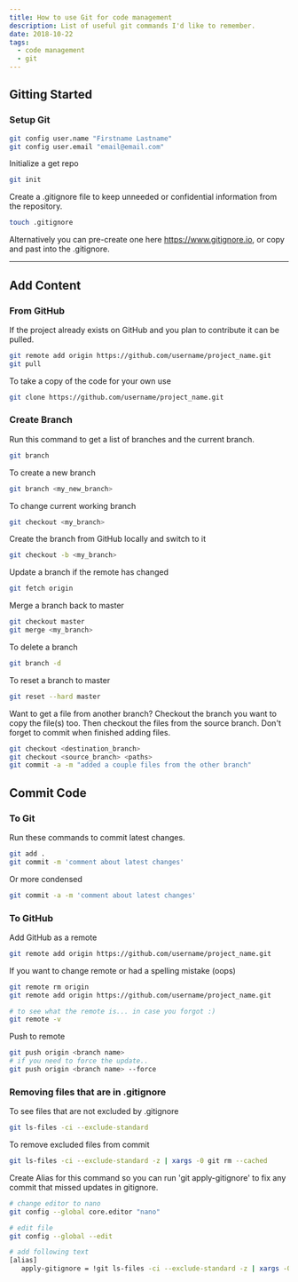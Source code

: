 ```yaml
---
title: How to use Git for code management
description: List of useful git commands I'd like to remember.
date: 2018-10-22
tags:
  - code management
  - git
---
```


## Gitting Started

### Setup Git

```bash
git config user.name "Firstname Lastname"
git config user.email "email@email.com"
```

Initialize a get repo

```bash
git init
```

Create a .gitignore file to keep unneeded or confidential information from the repository.

```bash
touch .gitignore
```

Alternatively you can pre-create one here https://www.gitignore.io, or copy and past into the .gitignore.

---

## Add Content

### From GitHub

If the project already exists on GitHub and you plan to contribute it can be pulled.

```bash
git remote add origin https://github.com/username/project_name.git
git pull
```

To take a copy of the code for your own use

```bash
git clone https://github.com/username/project_name.git
```

### Create Branch

Run this command to get a list of branches and the current branch.

```bash
git branch
```

To create a new branch

```bash
git branch <my_new_branch>
```

To change current working branch

```bash
git checkout <my_branch>
```

Create the branch from GitHub locally and switch to it

```bash
git checkout -b <my_branch>
```

Update a branch if the remote has changed

```bash
git fetch origin
```

Merge a branch back to master

```bash
git checkout master
git merge <my_branch>
```

To delete a branch

```bash
git branch -d
```

To reset a branch to master

```bash
git reset --hard master
```

Want to get a file from another branch? Checkout the branch you want to copy the file(s) too. Then checkout the files from the source branch. Don't forget to commit when finished adding files.

```bash
git checkout <destination_branch>
git checkout <source_branch> <paths>
git commit -a -m "added a couple files from the other branch"
```

## Commit Code

### To Git

Run these commands to commit latest changes.

```bash
git add .
git commit -m 'comment about latest changes'
```

Or more condensed

```bash
git commit -a -m 'comment about latest changes'
```

### To GitHub

Add GitHub as a remote

```bash
git remote add origin https://github.com/username/project_name.git
```

If you want to change remote or had a spelling mistake (oops)

```bash
git remote rm origin
git remote add origin https://github.com/username/project_name.git

# to see what the remote is... in case you forgot :)
git remote -v
```

Push to remote

```bash
git push origin <branch name>
# if you need to force the update..
git push origin <branch name> --force
```

### Removing files that are in .gitignore

To see files that are not excluded by .gitignore

```bash
git ls-files -ci --exclude-standard
```

To remove excluded files from commit

```bash
git ls-files -ci --exclude-standard -z | xargs -0 git rm --cached
```

Create Alias for this command so you can run 'git apply-gitignore' to fix any commit that missed updates in gitignore.

```bash
# change editor to nano
git config --global core.editor "nano"

# edit file
git config --global --edit

# add following text
[alias]
   apply-gitignore = !git ls-files -ci --exclude-standard -z | xargs -0 git rm --cached
```
